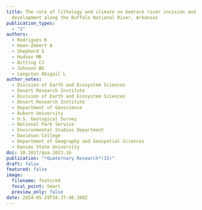 ```yaml
---
title: The role of lithology and climate on bedrock river incision and terrace
  development along the Buffalo National River, Arkansas
publication_types:
  - "2"
authors:
  - Rodrigues K
  - Keen-Zebert A
  - Shepherd S
  - Hudson MR
  - Bitting CJ
  - Johnson BG
  - Langston Abigail L
author_notes:
  - Division of Earth and Ecosystem Sciences
  - Desert Research Institute
  - Division of Earth and Ecosystem Sciences
  - Desert Research Institute
  - Department of Geoscience
  - Auburn University
  - U.S. Geological Survey
  - National Park Service
  - Environmental Studies Department
  - Davidson College
  - Department of Geography and Geospatial Sciences
  - Kansas State University
doi: 10.1017/qua.2023.16
publication: "*Quaternary Research*(32)"
draft: false
featured: false
image:
  filename: featured
  focal_point: Smart
  preview_only: false
date: 2024-05-29T18:37:46.308Z
---
```

